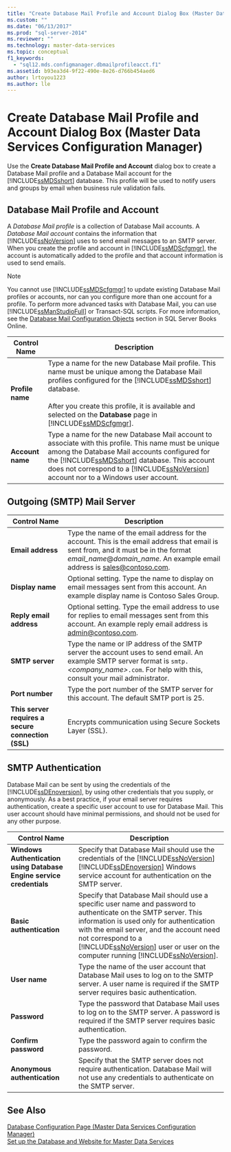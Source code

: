 ```yaml
---
title: "Create Database Mail Profile and Account Dialog Box (Master Data Services Configuration Manager) | Microsoft Docs"
ms.custom: ""
ms.date: "06/13/2017"
ms.prod: "sql-server-2014"
ms.reviewer: ""
ms.technology: master-data-services
ms.topic: conceptual
f1_keywords: 
  - "sql12.mds.configmanager.dbmailprofileacct.f1"
ms.assetid: b93ea3d4-9f22-490e-8e26-d766b454aed6
author: lrtoyou1223
ms.author: lle
---
```

# Create Database Mail Profile and Account Dialog Box (Master Data Services Configuration Manager)
  Use the **Create Database Mail Profile and Account** dialog box to create a Database Mail profile and a Database Mail account for the [!INCLUDE[ssMDSshort](../includes/ssmdsshort-md.md)] database. This profile will be used to notify users and groups by email when business rule validation fails.  
  
## Database Mail Profile and Account  
 A *Database Mail profile* is a collection of Database Mail accounts. A *Database Mail account* contains the information that [!INCLUDE[ssNoVersion](../includes/ssnoversion-md.md)] uses to send email messages to an SMTP server. When you create the profile and account in [!INCLUDE[ssMDScfgmgr](../includes/ssmdscfgmgr-md.md)], the account is automatically added to the profile and that account information is used to send emails.  
  
> [!NOTE]  
>  You cannot use [!INCLUDE[ssMDScfgmgr](../includes/ssmdscfgmgr-md.md)] to update existing Database Mail profiles or accounts, nor can you configure more than one account for a profile. To perform more advanced tasks with Database Mail, you can use [!INCLUDE[ssManStudioFull](../includes/ssmanstudiofull-md.md)] or Transact-SQL scripts. For more information, see the [Database Mail Configuration Objects](../relational-databases/database-mail/database-mail-configuration-objects.md) section in SQL Server Books Online.  
  
|Control Name|Description|  
|------------------|-----------------|  
|**Profile name**|Type a name for the new Database Mail profile. This name must be unique among the Database Mail profiles configured for the [!INCLUDE[ssMDSshort](../includes/ssmdsshort-md.md)] database.<br /><br /> After you create this profile, it is available and selected on the **Database** page in [!INCLUDE[ssMDScfgmgr](../includes/ssmdscfgmgr-md.md)].|  
|**Account name**|Type a name for the new Database Mail account to associate with this profile. This name must be unique among the Database Mail accounts configured for the [!INCLUDE[ssMDSshort](../includes/ssmdsshort-md.md)] database. This account does not correspond to a [!INCLUDE[ssNoVersion](../includes/ssnoversion-md.md)] account nor to a Windows user account.|  
  
## Outgoing (SMTP) Mail Server  
  
|Control Name|Description|  
|------------------|-----------------|  
|**Email address**|Type the name of the email address for the account. This is the email address that email is sent from, and it must be in the format *email_name*@*domain_name*. An example email address is sales@contoso.com.|  
|**Display name**|Optional setting. Type the name to display on email messages sent from this account. An example display name is Contoso Sales Group.|  
|**Reply email address**|Optional setting. Type the email address to use for replies to email messages sent from this account. An example reply email address is admin@contoso.com.|  
|**SMTP server**|Type the name or IP address of the SMTP server the account uses to send email. An example SMTP server format is `smtp.`*<company_name>*`.com`. For help with this, consult your mail administrator.|  
|**Port number**|Type the port number of the SMTP server for this account. The default SMTP port is 25.|  
|**This server requires a secure connection (SSL)**|Encrypts communication using Secure Sockets Layer (SSL).|  
  
## SMTP Authentication  
 Database Mail can be sent by using the credentials of the [!INCLUDE[ssDEnoversion](../includes/ssdenoversion-md.md)], by using other credentials that you supply, or anonymously. As a best practice, if your email server requires authentication, create a specific user account to use for Database Mail. This user account should have minimal permissions, and should not be used for any other purpose.  
  
|Control Name|Description|  
|------------------|-----------------|  
|**Windows Authentication using Database Engine service credentials**|Specify that Database Mail should use the credentials of the [!INCLUDE[ssNoVersion](../includes/ssnoversion-md.md)] [!INCLUDE[ssDEnoversion](../includes/ssdenoversion-md.md)] Windows service account for authentication on the SMTP server.|  
|**Basic authentication**|Specify that Database Mail should use a specific user name and password to authenticate on the SMTP server. This information is used only for authentication with the email server, and the account need not correspond to a [!INCLUDE[ssNoVersion](../includes/ssnoversion-md.md)] user or user on the computer running [!INCLUDE[ssNoVersion](../includes/ssnoversion-md.md)].|  
|**User name**|Type the name of the user account that Database Mail uses to log on to the SMTP server. A user name is required if the SMTP server requires basic authentication.|  
|**Password**|Type the password that Database Mail uses to log on to the SMTP server. A password is required if the SMTP server requires basic authentication.|  
|**Confirm password**|Type the password again to confirm the password.|  
|**Anonymous authentication**|Specify that the SMTP server does not require authentication. Database Mail will not use any credentials to authenticate on the SMTP server.|  
  
## See Also  
 [Database Configuration Page &#40;Master Data Services Configuration Manager&#41;](../../2014/master-data-services/database-configuration-page-master-data-services-configuration-manager.md)   
 [Set up the Database and Website for Master Data Services](set-up-the-database-and-website-for-master-data-services.md)  
  
  
